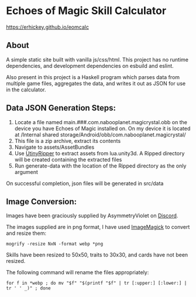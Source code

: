 # Echoes of Magic Skill Calculator

https://erhickey.github.io/eomcalc


## About

A simple static site built with vanilla js/css/html. This project has no runtime dependencies, and development dependencies on esbuild and eslint.

Also present in this project is a Haskell program which parses data from multiple game files, aggregates the data, and writes it out as JSON for use in the calculator.

## Data JSON Generation Steps:

1. Locate a file named main.###.com.nabooplanet.magicrystal.obb on the device you have Echoes of Magic installed on. On my device it is located at /Internal shared storage/Android/obb/com.nabooplanet.magicrystal/
2. This file is a zip archive, extract its contents
3. Navigate to assets/AssetBundles
4. Use [UtinyRipper](https://github.com/mafaca/UtinyRipper) to extract assets from lua.unity3d. A Ripped directory will be created containing the extracted files
5. Run generate-data with the location of the Ripped directory as the only argument

On successful completion, json files will be generated in src/data

## Image Conversion:

Images have been graciously supplied by AsymmetryViolet on [Discord](https://discord.gg/4jSaCgbRyq).

The images supplied are in png format, I have used [ImageMagick](https://imagemagick.org/) to convert and resize them:

    mogrify -resize NxN -format webp *png

Skills have been resized to 50x50, traits to 30x30, and cards have not been resized.

The following command will rename the files appropriately:

    for f in *webp ; do mv "$f" "$(printf "$f" | tr [:upper:] [:lower:] | tr ' ' _)" ; done
